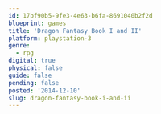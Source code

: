 ```yaml
---
id: 17bf90b5-9fe3-4e63-b6fa-8691040b2f2d
blueprint: games
title: 'Dragon Fantasy Book I and II'
platform: playstation-3
genre:
  - rpg
digital: true
physical: false
guide: false
pending: false
posted: '2014-12-10'
slug: dragon-fantasy-book-i-and-ii
---
```

